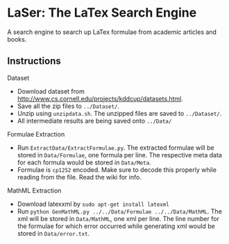 # LaSer: The LaTex Search Engine
A search engine to search up LaTex formulae from academic articles and books.

Instructions
------------
Dataset
* Download dataset from http://www.cs.cornell.edu/projects/kddcup/datasets.html.
* Save all the zip files to ```../Dataset/```.
* Unzip using ```unzipdata.sh```. The unzipped files are saved to ```../Dataset/```.
* All intermediate results are being saved onto ```../Data/```

Formulae Extraction
* Run ```ExtractData/ExtractFormulae.py```. The extracted formulae will be stored in ```Data/Formulae```, one formula per line. The respective meta data for each formula would be stored in ```Data/Meta```.
* Formulae is ```cp1252``` encoded. Make sure to decode this properly while reading from the file. Read the wiki for info.


MathML Extraction
* Download latexxml by ```sudo apt-get install latexml```
* Run ```python GenMathML.py ../../Data/Formulae ../../Data/MathML```. The xml will be stored in ```Data/MathML```, one xml per line. The line number for the formulae for which error occurred while generating xml would be stored in ```Data/error.txt```.
 



